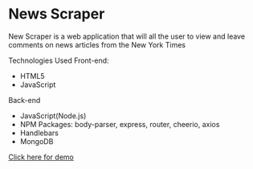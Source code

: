 # News Scraper
New Scraper is a web application that will all the user to view and leave comments on news articles from the New York Times

Technologies Used
Front-end:
  * HTML5
  * JavaScript
  
Back-end
  * JavaScript(Node.js)
  * NPM Packages: body-parser, express, router, cheerio, axios
  * Handlebars
  * MongoDB
  
  [Click here for demo](https://drive.google.com/file/d/1y7DXKBqHHTt1ubyLncf9uRbgR18Jva3H/view)
